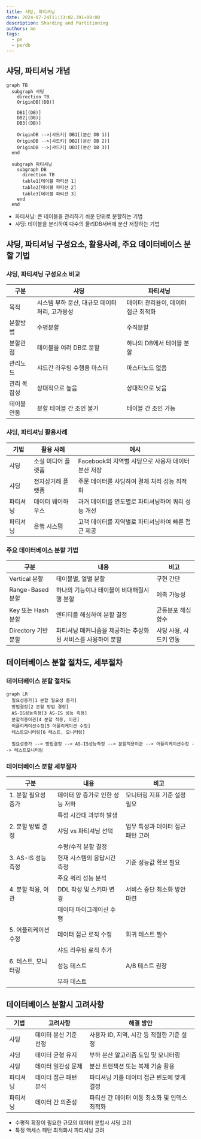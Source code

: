```yaml
---
title: 샤딩, 파티셔닝
date: 2024-07-24T11:33:02.391+09:00
description: Sharding and Partitioning
authors: me
tags:
  - pe
  - pe/db
---
```


## 샤딩, 파티셔닝 개념

```mermaid
graph TB
  subgraph 샤딩
    direction TB 
    OriginDB[(DB)]

    DB1[(DB)]
    DB2[(DB)]
    DB3[(DB)]

    OriginDB -->|샤드키| DB1[(분산 DB 1)]
    OriginDB -->|샤드키| DB2[(분산 DB 2)]
    OriginDB -->|샤드키| DB3[(분산 DB 3)]
  end

  subgraph 파티셔닝
    subgraph DB
      direction TB
      table1[테이블 파티션 1]
      table2[테이블 파티션 2]
      table3[테이블 파티션 3]
    end
  end
```

- 파티셔닝: 큰 테이블을 관리하기 쉬운 단위로 분할하는 기법
- 샤딩: 테이블을 분리하여 다수의 물리DB서버에 분산 저장하는 기법

## 샤딩, 파티셔닝 구성요소, 활용사례, 주요 데이터베이스 분할 기법

### 샤딩, 파티셔닝 구성요소 비교

| 구분 | 샤딩 | 파티셔닝 |
| --- | --- | --- |
| 목적 | 시스템 부하 분산, 대규모 데이터 처리, 고가용성 | 데이터 관리용이, 데이터 접근 최적화 |
| 분할방법 | 수평분할 | 수직분할 |
| 분할관점 | 테이블을 여러 DB로 분할 | 하나의 DB에서 테이블 분할 |
| 관리노드 | 샤드간 라우팅 수행용 마스터 | 마스터노드 없음 |
| 관리 복잡성 | 상대적으로 높음 | 상대적으로 낮음 |
| 테이블 연동 | 분할 테이블 간 조인 불가 | 테이블 간 조인 가능 |

### 샤딩, 파티셔닝 활용사례

| 기법 | 활용 사례 | 예시 |
| --- | --- | --- |
| 샤딩 | 소셜 미디어 플랫폼 | Facebook의 지역별 샤딩으로 사용자 데이터 분산 저장 |
| 샤딩 | 전자상거래 플랫폼 | 주문 데이터를 샤딩하여 결제 처리 성능 최적화 |
| 파티셔닝 | 데이터 웨어하우스 | 과거 데이터를 연도별로 파티셔닝하여 쿼리 성능 개선 |
| 파티셔닝 | 은행 시스템 | 고객 데이터를 지역별로 파티셔닝하여 빠른 접근 제공 |

### 주요 데이터베이스 분할 기법

| 구분 | 내용 | 비고 |
| --- | --- | --- |
| Vertical 분할 | 테이블별, 열별 분할 | 구현 간단 |
| Range-Based 분할 | 하나의 기능이나 테이블이 비대해질시 행 분할 | 예측 가능성 |
| Key 또는 Hash 분할 | 엔티티를 해싱하여 분할 결정 | 균등분포 해싱함수 |
| Directory 기반 분할 | 파티셔닝 매커니즘을 제공하는 추상화된 서비스를 사용하여 분할 | 샤딩 사용, 샤드키 연동 |

## 데이터베이스 분할 절차도, 세부절차

### 데이터베이스 분할 절차도

```mermaid
graph LR
  필요성증가[1 분할 필요성 증가]
  방법결정[2 분할 방법 결정]
  AS-IS성능측정[3 AS-IS 성능 측정]
  분할적용이관[4 분할 적용, 이관]
  어플리케이션수정[5 어플리케이션 수정]
  테스트모니터링[6 테스트, 모니터링]

  필요성증가 --> 방법결정 --> AS-IS성능측정 --> 분할적용이관 --> 어플리케이션수정 --> 테스트모니터링
```

### 데이터베이스 분할 세부절자

| 구분 | 내용 | 비고 |
|---|---|---|
| 1. 분할 필요성 증가 | 데이터 양 증가로 인한 성능 저하 | 모니터링 지표 기준 설정 필요 |
| | 특정 시간대 과부하 발생 | |
| 2. 분할 방법 결정 | 샤딩 vs 파티셔닝 선택 | 업무 특성과 데이터 접근 패턴 고려 |
| | 수평/수직 분할 결정 | |
| 3. AS-IS 성능 측정 | 현재 시스템의 응답시간 측정 | 기준 성능값 확보 필요 |
| | 주요 쿼리 성능 분석 | |
| 4. 분할 적용, 이관 | DDL 작성 및 스키마 변경 | 서비스 중단 최소화 방안 마련 |
| | 데이터 마이그레이션 수행 | |
| 5. 어플리케이션 수정 | 데이터 접근 로직 수정 | 회귀 테스트 필수 |
| | 샤드 라우팅 로직 추가 | |
| 6. 테스트, 모니터링 | 성능 테스트 | A/B 테스트 권장 |
| | 부하 테스트 | |

## 데이터베이스 분할시 고려사항

| 기법 | 고려사항 | 해결 방안 |
| --- | --- | --- |
| 샤딩 | 데이터 분산 기준 선정 | 사용자 ID, 지역, 시간 등 적절한 기준 설정 |
| 샤딩 | 데이터 균형 유지 | 부하 분산 알고리즘 도입 및 모니터링 |
| 샤딩 | 데이터 일관성 문제 | 분산 트랜잭션 또는 복제 기술 활용 |
| 파티셔닝 | 데이터 접근 패턴 분석 | 파티셔닝 키를 데이터 접근 빈도에 맞게 결정 |
| 파티셔닝 | 데이터 간 의존성 | 파티션 간 데이터 이동 최소화 및 인덱스 최적화 |

- 수평적 확장이 필요한 규모의 데이터 분할시 샤딩 고려
- 특정 액세스 패턴 최적화시 파티셔닝 고려
